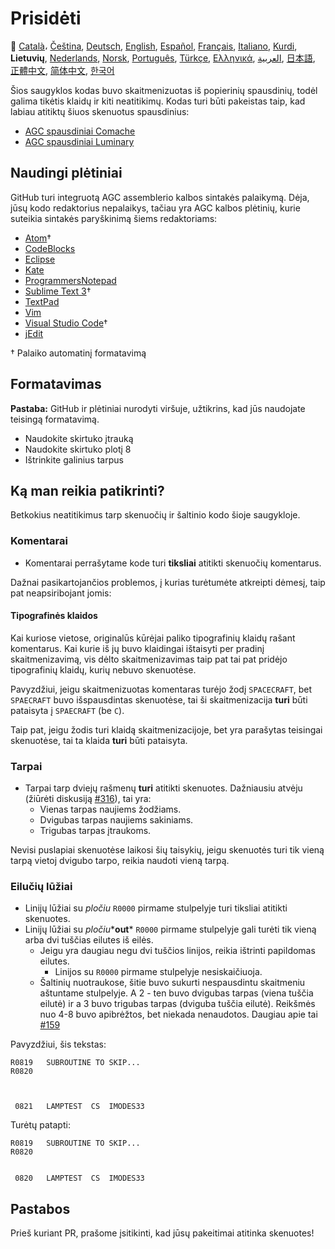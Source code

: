 # Prisidėti

🎌
[Català][CA]،
[Čeština][CZ],
[Deutsch][DE],
[English][EN],
[Español][ES],
[Français][FR],
[Italiano][IT],
[Kurdi][KU],
**Lietuvių**,
[Nederlands][NL],
[Norsk][NO],
[Português][PT_BR],
[Türkçe][TR],
[Ελληνικά][GR],
[العربية][AR],
[日本語][JA],
[正體中文][ZH_TW],
[简体中文][ZH_CN],
[한국어][KO_KR]

[AR]:CONTRIBUTING.ar.md
[CA]:CONTRIBUTING.ca.md
[CZ]:CONTRIBUTING.cz.md
[DE]:CONTRIBUTING.de.md
[EN]:CONTRIBUTING.md
[ES]:CONTRIBUTING.es.md
[FR]:CONTRIBUTING.fr.md
[GR]:CONTRIBUTING.gr.md
[IT]:CONTRIBUTING.it.md
[JA]:CONTRIBUTING.ja.md
[KO_KR]:CONTRIBUTING.ko_kr.md
[KU]:CONTRIBUTING.ku.md
[LT]:CONTRIBUTING.lt.md
[NL]:CONTRIBUTING.nl.md
[NO]:CONTRIBUTING.no.md
[PT_BR]:CONTRIBUTING.pt_br.md
[TR]:CONTRIBUTING.tr.md
[ZH_CN]:CONTRIBUTING.zh_cn.md
[ZH_TW]:CONTRIBUTING.zh_tw.md

Šios saugyklos kodas buvo skaitmenizuotas iš popierinių spausdinių, todėl galima tikėtis klaidų ir kiti neatitikimų. Kodas turi būti pakeistas taip, kad labiau atitiktų šiuos skenuotus spausdinius:

- [AGC spausdiniai Comache][8]
- [AGC spausdiniai Luminary][9]

## Naudingi plėtiniai

GitHub turi integruotą AGC assemblerio kalbos sintakės palaikymą. Dėja, jūsų kodo redaktorius nepalaikys, tačiau yra AGC kalbos plėtinių, kurie suteikia sintakės paryškinimą šiems redaktoriams:

- [Atom][Atom]†
- [CodeBlocks][CodeBlocks]
- [Eclipse][Eclipse]
- [Kate][Kate]
- [ProgrammersNotepad][ProgrammersNotepad]
- [Sublime Text 3][Sublime Text]†
- [TextPad][TextPad]
- [Vim][Vim]
- [Visual Studio Code][VisualStudioCode]†
- [jEdit][jEdit]

† Palaiko automatinį formatavimą

[Atom]:https://github.com/Alhadis/language-agc
[CodeBlocks]:https://github.com/virtualagc/virtualagc/tree/master/Contributed/SyntaxHighlight/CodeBlocks
[Eclipse]:https://github.com/virtualagc/virtualagc/tree/master/Contributed/SyntaxHighlight/Eclipse
[Kate]:https://github.com/virtualagc/virtualagc/tree/master/Contributed/SyntaxHighlight/Kate
[ProgrammersNotepad]:https://github.com/virtualagc/virtualagc/tree/master/Contributed/SyntaxHighlight/ProgrammersNotepad
[Sublime Text]:https://github.com/jimlawton/AGC-Assembly
[TextPad]:https://github.com/virtualagc/virtualagc/tree/master/Contributed/SyntaxHighlight/TextPad
[Vim]:https://github.com/wsdjeg/vim-assembly
[VisualStudioCode]:https://github.com/wopian/agc-assembly
[jEdit]:https://github.com/virtualagc/virtualagc/tree/master/Contributed/SyntaxHighlight/jEdit

## Formatavimas

**Pastaba:** GitHub ir plėtiniai nurodyti viršuje, užtikrins, kad jūs naudojate teisingą formatavimą.

- Naudokite skirtuko įtrauką
- Naudokite skirtuko plotį 8
- Ištrinkite galinius tarpus

## Ką man reikia patikrinti?

Betkokius neatitikimus tarp skenuočių ir šaltinio kodo šioje saugykloje.

### Komentarai

- Komentarai perrašytame kode turi **tiksliai** atitikti skenuočių komentarus.

Dažnai pasikartojančios problemos, į kurias turėtumėte atkreipti dėmesį, taip pat neapsiribojant jomis:

#### Tipografinės klaidos

Kai kuriose vietose, originalūs kūrėjai paliko tipografinių klaidų rašant komentarus. Kai kurie iš jų buvo klaidingai ištaisyti per pradinį skaitmenizavimą, vis dėlto skaitmenizavimas taip pat tai pat pridėjo tipografinių klaidų, kurių nebuvo skenuotėse.

Pavyzdžiui, jeigu skaitmenizuotas komentaras turėjo žodį `SPACECRAFT`, bet `SPAECRAFT` buvo išspausdintas skenuotėse, tai ši skaitmenizacija **turi** būti pataisyta į `SPAECRAFT` (be `C`).

Taip pat, jeigu žodis turi klaidą skaitmenizacijoje, bet yra parašytas teisingai skenuotėse, tai ta klaida **turi** būti pataisyta.

### Tarpai

- Tarpai tarp dviejų rašmenų **turi** atitikti skenuotes. Dažniausiu atvėju (žiūrėti diskusiją [#316][10]), tai yra:
  - Vienas tarpas naujiems žodžiams.
  - Dvigubas tarpas naujiems sakiniams.
  - Trigubas tarpas įtraukoms.

Nevisi puslapiai skenuotėse laikosi šių taisykių, jeigu skenuotės turi tik vieną tarpą vietoj dvigubo tarpo, reikia naudoti vieną tarpą.

### Eilučių lūžiai

- Linijų lūžiai su *pločiu* `R0000` pirmame stulpelyje turi tiksliai atitikti skenuotes.
- Linijų lūžiai su *pločiu**__out__* `R0000` pirmame stulpelyje gali turėti tik vieną arba dvi tuščias eilutes iš eilės.
  - Jeigu yra daugiau negu dvi tuščios linijos, reikia ištrinti papildomas eilutes.
    - Linijos su `R0000` pirmame stulpelyje nesiskaičiuoja.
  - Šaltinių nuotraukose, šitie buvo sukurti nespausdintu skaitmeniu aštuntame stulpelyje. A 2 - ten buvo dvigubas tarpas (viena tuščia eilutė) ir a 3 buvo trigubas tarpas   (dviguba tuščia eilutė). Reikšmės nuo 4-8 buvo apibrėžtos, bet niekada nenaudotos. Daugiau apie tai [#159][7]

Pavyzdžiui, šis tekstas:

```plain
R0819   SUBROUTINE TO SKIP...
R0820



 0821   LAMPTEST  CS  IMODES33
```

Turėtų patapti:

```plain
R0819   SUBROUTINE TO SKIP...
R0820


 0820   LAMPTEST  CS  IMODES33
```

## Pastabos

Prieš kuriant PR, prašome įsitikinti, kad jūsų pakeitimai atitinka skenuotes!

[0]:https://github.com/chrislgarry/Apollo-11/pull/new/master
[1]:http://www.ibiblio.org/apollo/ScansForConversion/Luminary099/
[2]:http://www.ibiblio.org/apollo/ScansForConversion/Comanche055/
[6]:https://github.com/wopian/agc-assembly#user-settings
[7]:https://github.com/chrislgarry/Apollo-11/issues/159
[8]:http://www.ibiblio.org/apollo/ScansForConversion/Comanche055/
[9]:http://www.ibiblio.org/apollo/ScansForConversion/Luminary099/
[10]:https://github.com/chrislgarry/Apollo-11/pull/316#pullrequestreview-102892741
